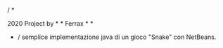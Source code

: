 / *

   2020 Project by            *
                              *
       Ferrax                 *
                              *
* /
semplice implementazione java di un gioco "Snake" con NetBeans. 
